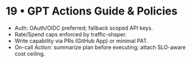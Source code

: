 # 19 • GPT Actions Guide & Policies
- Auth: OAuth/OIDC preferred; fallback scoped API keys.
- Rate/Spend caps enforced by traffic-shaper.
- Write capability via PRs (GitHub App) or minimal PAT.
- On-call Action: summarize plan before executing; attach SLO-aware cost ceiling.